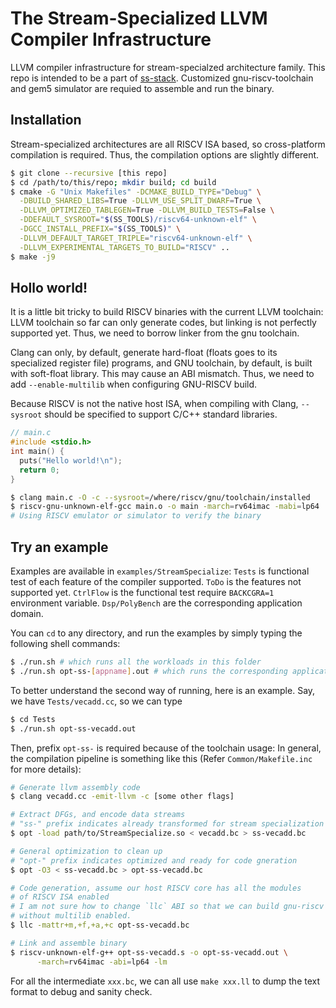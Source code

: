 The Stream-Specialized LLVM Compiler Infrastructure
===================================================

LLVM compiler infrastructure for stream-specialzed architecture family.
This repo is intended to be a part of [ss-stack](https://github.com/polyarch/ss-stack).
Customized gnu-riscv-toolchain and gem5 simulator are requied to assemble and run
the binary.

Installation
------------

Stream-specialized architectures are all RISCV ISA based, so cross-platform
compilation is required. Thus, the compilation options are slightly different.

```sh
$ git clone --recursive [this repo]
$ cd /path/to/this/repo; mkdir build; cd build
$ cmake -G "Unix Makefiles" -DCMAKE_BUILD_TYPE="Debug" \
  -DBUILD_SHARED_LIBS=True -DLLVM_USE_SPLIT_DWARF=True \
  -DLLVM_OPTIMIZED_TABLEGEN=True -DLLVM_BUILD_TESTS=False \
  -DDEFAULT_SYSROOT="$(SS_TOOLS)/riscv64-unknown-elf" \
  -DGCC_INSTALL_PREFIX="$(SS_TOOLS)" \
  -DLLVM_DEFAULT_TARGET_TRIPLE="riscv64-unknown-elf" \
  -DLLVM_EXPERIMENTAL_TARGETS_TO_BUILD="RISCV" ..
$ make -j9
```

Hollo world!
------------
It is a little bit tricky to build RISCV binaries with the current LLVM toolchain:
LLVM toolchain so far can only generate codes, but linking is not perfectly supported
yet. Thus, we need to borrow linker from the gnu toolchain.

Clang can only, by default, generate hard-float (floats goes to its specialized
register file) programs, and GNU toolchain, by default, is built with soft-float
library. This may cause an ABI mismatch. Thus, we need to add `--enable-multilib`
when configuring GNU-RISCV build.

Because RISCV is not the native host ISA, when compiling with Clang, `--sysroot` should
be specified to support C/C++ standard libraries.


```C
// main.c
#include <stdio.h>
int main() {
  puts("Hello world!\n");
  return 0;
}
```

```sh
$ clang main.c -O -c --sysroot=/where/riscv/gnu/toolchain/installed
$ riscv-gnu-unknown-elf-gcc main.o -o main -march=rv64imac -mabi=lp64
# Using RISCV emulator or simulator to verify the binary
```

Try an example
--------------

Examples are available in `examples/StreamSpecialize`:
`Tests` is functional test of each feature of the compiler supported.
`ToDo` is the features not supported yet.
`CtrlFlow` is the functional test require `BACKCGRA=1` environment variable.
`Dsp/PolyBench` are the corresponding application domain.

You can `cd` to any directory, and run the examples by simply typing the following
shell commands:
```sh
$ ./run.sh # which runs all the workloads in this folder
$ ./run.sh opt-ss-[appname].out # which runs the corresponding application
```

To better understand the second way of running, here is an example.
Say, we have `Tests/vecadd.cc`, so we can type
```sh
$ cd Tests
$ ./run.sh opt-ss-vecadd.out
```

Then, prefix `opt-ss-` is required because of the toolchain usage:
In general, the compilation pipeline is something like this
(Refer `Common/Makefile.inc` for more details):
```sh
# Generate llvm assembly code
$ clang vecadd.cc -emit-llvm -c [some other flags]

# Extract DFGs, and encode data streams
# "ss-" prefix indicates already transformed for stream specialization
$ opt -load path/to/StreamSpecialize.so < vecadd.bc > ss-vecadd.bc

# General optimization to clean up
# "opt-" prefix indicates optimized and ready for code gneration
$ opt -O3 < ss-vecadd.bc > opt-ss-vecadd.bc

# Code generation, assume our host RISCV core has all the modules
# of RISCV ISA enabled
# I am not sure how to change `llc` ABI so that we can build gnu-riscv
# without multilib enabled.
$ llc -mattr+m,+f,+a,+c opt-ss-vecadd.bc

# Link and assemble binary
$ riscv-unknown-elf-g++ opt-ss-vecadd.s -o opt-ss-vecadd.out \
      -march=rv64imac -abi=lp64 -lm
```

For all the intermediate `xxx.bc`, we can all use `make xxx.ll` to dump
the text format to debug and sanity check.
